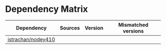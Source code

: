 # Dependency Matrix

Dependency | Sources | Version | Mismatched versions
---------- | ------- | ------- | -------------------
[jstrachan/nodey410](https://github.com/jstrachan/nodey410.git) |  | []() | 
